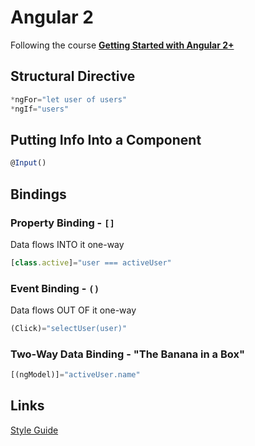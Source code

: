 # Angular 2

Following the course [**Getting Started with Angular 2+**](https://school.scotch.io/getting-started-with-angular-2)


## Structural Directive

```javascript
*ngFor="let user of users"
*ngIf="users"
```


## Putting Info Into a Component

```javascript
@Input()
```


## Bindings

### Property Binding - `[]`

Data flows INTO it one-way

```javascript
[class.active]="user === activeUser"
```

### Event Binding - `()`

Data flows OUT OF it one-way

```javascript
(Click)="selectUser(user)"
```

### Two-Way Data Binding - "The Banana in a Box"

```javascript
[(ngModel)]="activeUser.name"
```


## Links

[Style Guide](https://angular.io/docs/ts/latest/guide/style-guide.html)
